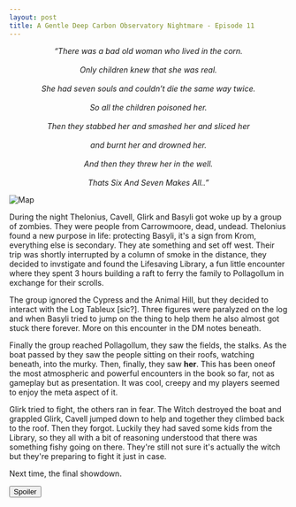 ```yaml
---
layout: post
title: A Gentle Deep Carbon Observatory Nightmare - Episode 11
---
```


<div align="center"><i>“There was a bad old woman who lived in the corn.<br><br>
Only children knew that she was real.<br><br>
She had seven souls and couldn’t die the same way twice.<br><br>
So all the children poisoned her.<br><br>
Then they stabbed her and smashed her and sliced her<br><br>
and burnt her and drowned her.<br><br>
And then they threw her in the well.<br><br>
Thats Six And Seven Makes All..”</i></div>


![Map](https://i.imgur.com/EvxQmyu.png)

<!--more-->

During the night Thelonius, Cavell, Glirk and Basyli got woke up by a group of zombies. They were people from Carrowmoore, dead, undead. Thelonius found a new purpose in life: protecting Basyli, it's a sign from Krom, everything else is secondary. They ate something and set off west. Their trip was shortly interrupted by a column of smoke in the distance, they decided to invstigate and found the Lifesaving Library, a fun little encounter where they spent 3 hours building a raft to ferry the family to Pollagollum in exchange for their scrolls. 

The group ignored the Cypress and the Animal Hill, but they decided to interact with the Log Tableux [sic?]. Three figures were paralyzed on the log and when Basyli tried to jump on the thing to help them he also almost got stuck there forever. More on this encounter in the DM notes beneath. 

Finally the group reached Pollagollum, they saw the fields, the stalks. As the boat passed by they saw the people sitting on their roofs, watching beneath, into the murky. Then, finally, they saw **her**. This has been oneof the most atmospheric and powerful encounters in the book so far, not as gameplay but as presentation. It was cool, creepy and my players seemed to enjoy the meta aspect of it. 

Glirk tried to fight, the others ran in fear. The Witch destroyed the boat and grappled Glirk, Cavell jumped down to help and together they climbed back to the roof. Then they forgot. Luckily they had saved some kids from the Library, so they all with a bit of reasoning understood that there was something fishy going on there. They're still not sure it's actually the witch but they're preparing to fight it just in case.

Next time, the final showdown.

<button title="Click to show/hide content" type="button" onclick="if(document.getElementById('spoiler') .style.display=='none') {document.getElementById('spoiler') .style.display=''}else{document.getElementById('spoiler') .style.display='none'}">Spoiler</button>
<div id="spoiler" style="display:none; background: #4a4a4a;
  border-left: 10px solid #ccc;
  margin: 1.5em 10px;
  padding: 0.5em 10px;">
This session was better. More opportunities for the players and not so streamlined. We're still halfway trough the road to the dungeon but the second part feels way faster. Not that we're not enjoying this but I think the observatory is what everyone is waiting for (I'll have to think of a way to run the giant). I'm still having trouble using the Crows: they feel like an awesome touch but I find it so hard to integrate them naturally in the game. Same goes for the race. I had the cannibals surpass them but what now? I don't want the Crows to straight up murder the players, plus they're in the river so the opportunities are limited. It feels like using a boat allows the players to skip most of the content, not sure if it's intended. The Log Tableux encounter was really weak. What point does it serve? The players will never figure out how to save the paralyzed people, it's not explained how the toxins work, the worm isn't even hostile, idk, it felt really off to me. Dam's upcoming, I hope they won't all just die on me lol.
</div>
